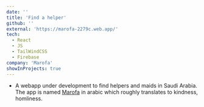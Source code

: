 ```yaml
---
date: ''
title: 'Find a helper'
github: ''
external: 'https://marofa-2279c.web.app/'
tech:
  - React
  - JS
  - TailWindCSS
  - Firebase
company: 'Marofa'
showInProjects: true
---
```


- A webapp under development to find helpers and maids in Saudi Arabia. The app is named [Marofa](https://marofa-2279c.web.app/) in arabic which roughly translates to kindness, homliness.
